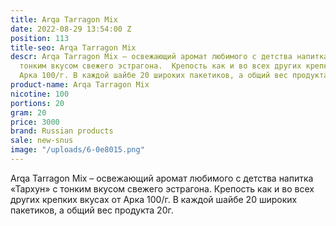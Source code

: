 ```yaml
---
title: Arqa Tarragon Mix
date: 2022-08-29 13:54:00 Z
position: 113
title-seo: Arqa Tarragon Mix
descr: Arqa Tarragon Mix – освежающий аромат любимого с детства напитка «Тархун» с
  тонким вкусом свежего эстрагона.  Крепость как и во всех других крепких вкусах от
  Арка 100/г. В каждой шайбе 20 широких пакетиков, а общий вес продукта 20г.
product-name: Arqa Tarragon Mix
nicotine: 100
portions: 20
gram: 20
price: 3000
brand: Russian products
sale: new-snus
image: "/uploads/6-0e8015.png"
---
```


Arqa Tarragon Mix – освежающий аромат любимого с детства напитка «Тархун» с тонким вкусом свежего эстрагона.  Крепость как и во всех других крепких вкусах от Арка 100/г. В каждой шайбе 20 широких пакетиков, а общий вес продукта 20г.